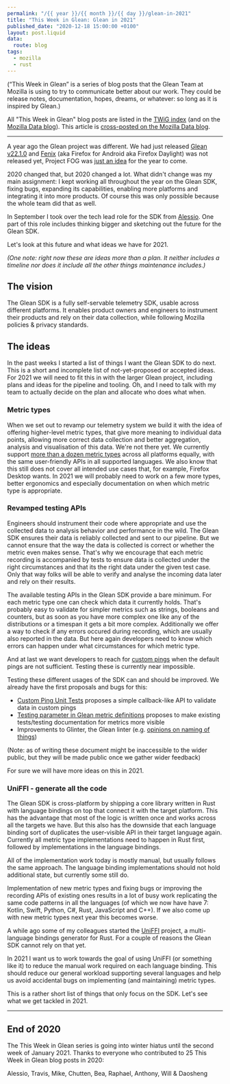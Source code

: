 ```yaml
---
permalink: "/{{ year }}/{{ month }}/{{ day }}/glean-in-2021"
title: "This Week in Glean: Glean in 2021"
published_date: "2020-12-18 15:00:00 +0100"
layout: post.liquid
data:
  route: blog
tags:
  - mozilla
  - rust
---
```


(“This Week in Glean” is a series of blog posts that the Glean Team at Mozilla is using to try to communicate better about our work. They could be release notes, documentation, hopes, dreams, or whatever: so long as it is inspired by Glean.)

All "This Week in Glean" blog posts are listed in the [TWiG index](https://mozilla.github.io/glean/book/appendix/twig.html)
(and on the [Mozilla Data blog](https://blog.mozilla.org/data/category/glean/)).
This article is [cross-posted on the Mozilla Data blog](https://blog.mozilla.org/data/2020/12/18/this-week-in-glean-glean-in-2021/).

---

A year ago the Glean project was different.
We had just released [Glean v22.1.0](https://github.com/mozilla/glean/releases/tag/v22.1.0)
and [Fenix](https://github.com/mozilla-mobile/fenix/) (aka Firefox for Android aka Firefox Daylight) was not released yet,
Project FOG was [just an idea](https://chuttenblog.wordpress.com/2019/10/17/this-week-in-glean-glean-on-desktop-project-fog/) for the year to come.

2020 changed that, but 2020 changed a lot.
What didn't change was my main assignment: I kept working all throughout the year on the Glean SDK, fixing bugs, expanding its capabilities,
enabling more platforms and integrating it into more products.
Of course this was only possible because the whole team did that as well.

In September I took over the tech lead role for the SDK from [Alessio](https://twitter.com/dexterp37/).
One part of this role includes thinking bigger and sketching out the future for the Glean SDK.

Let's look at this future and what ideas we have for 2021.

_(One note: right now these are ideas more than a plan. It neither includes a timeline nor does it include all the other things maintenance includes.)_

## The vision

The Glean SDK is a fully self-servable telemetry SDK, usable across different platforms.
It enables product owners and engineers to instrument their products and rely on their data collection, while following Mozilla policies & privacy standards.

## The ideas

In the past weeks I started a list of things I want the Glean SDK to do next.
This is a short and incomplete list of not-yet-proposed or accepted ideas.
For 2021 we will need to fit this in with the larger Glean project, including plans and ideas for the pipeline and tooling.
Oh, and I need to talk with my team to actually decide on the plan and allocate who does what when.

### Metric types

When we set out to revamp our telemetry system we build it with the idea of offering higher-level metric types,
that give more meaning to individual data points, allowing more correct data collection and better aggregation, analysis and visualisation of this data.
We're not there yet.
We currently support [more than a dozen metric types](https://mozilla.github.io/glean/book/user/metrics/index.html) across all platforms equally,
with the same user-friendly APIs in all supported languages.
We also know that this still does not cover all intended use cases that, for example, Firefox Desktop wants.
In 2021 we will probably need to work on a few more types, better ergonomics and especially documentation on when which metric type is appropriate.

### Revamped testing APIs

Engineers should instrument their code where appropriate and use the collected data to analysis behavior and performance in the wild.
The Glean SDK ensures their data is reliably collected and sent to our pipeline.
But we cannot ensure that the way the data is collected is correct or whether the metric even makes sense.
That's why we encourage that each metric recording is accompanied by tests to ensure data is collected under the right circumstances and that its the right data under the given test case.
Only that way folks will be able to verify and analyse the incoming data later and rely on their results.

The available testing APIs in the Glean SDK provide a bare minimum.
For each metric type one can check which data it currently holds.
That's probably easy to validate for simpler metrics such as strings, booleans and counters,
but as soon as you have more complex one like any of the distributions or a timespan it gets a bit more complex.
Additionally we offer a way to check if any errors occured during recording, which are usually also reported in the data.
But here again developers need to know which errors can happen under what circumstances for which metric type.

And at last we want developers to reach for [custom pings](https://mozilla.github.io/glean/book/user/pings/custom.html) when the default pings are not sufficient.
Testing these is currently near impossible.

Testing these different usages of the SDK can and should be improved.
We already have the first proposals and bugs for this:

* [Custom Ping Unit Tests](https://docs.google.com/document/d/18JSwvz2HFDHfVB3MrJh_ON3gnMfTF-nHFxaBzXqPR_I/) proposes a simple callback-like API to validate data in custom pings
* [Testing parameter in Glean metric definitions](https://docs.google.com/document/d/1RrN3JoXVLMV5wwS56WXMqT35DhNfFkf5taRvU0WJlUA/) proposes to make existing tests/testing documentation for metrics more visible
* Improvements to Glinter, the Glean linter (e.g. [opinions on naming of things](https://bugzilla.mozilla.org/show_bug.cgi?id=1682980))

(Note: as of writing these document might be inaccessible to the wider public, but they will be made public once we gather wider feedback)

For sure we will have more ideas on this in 2021.

### UniFFI - generate all the code

The Glean SDK is cross-platform by shipping a core library written in Rust with language bindings on top that connect it with the target platform.
This has the advantage that most of the logic is written once and works across all the targets we have.
But this also has the downside that each language binding sort of duplicates the user-visible API in their target language again.
Currently all metric type implementations need to happen in Rust first, followed by implementations in the language bindings.

All of the implementation work today is mostly manual, but usually follows the same approach.
The language binding implementations should not hold additional state, but currently some still do.

Implementation of new metric types and fixing bugs or improving the recording APIs of existing ones results in a lot of busy work replicating the same code patterns in all the languages
(of which we now have have 7: Kotlin, Swift, Python, C#, Rust, JavaScript and C++).
If we also come up with new metric types next year this becomes worse.

A while ago some of my colleagues started the [UniFFI] project, a multi-language bindings generator for Rust.
For a couple of reasons the Glean SDK cannot rely on that yet.

In 2021 I want us to work towards the goal of using UniFFI (or something like it) to reduce the manual work required on each language binding.
This should reduce our general workload supporting several languages and help us avoid accidental bugs on implementing (and maintaining) metric types.

[uniffi]: https://github.com/mozilla/uniffi-rs

This is a rather short list of things that only focus on the SDK.
Let's see what we get tackled in 2021.

---

## End of 2020

The This Week in Glean series is going into winter hiatus until the second week of January 2021.
Thanks to everyone who contributed to 25 This Week in Glean blog posts in 2020:

Alessio, Travis, Mike, Chutten, Bea, Raphael, Anthony, Will & Daosheng
